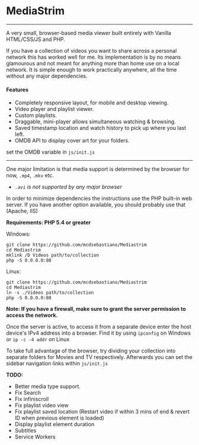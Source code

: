 # MediaStrim
---

 A very small, browser-based media viewer built entirely with Vanilla HTML/CSS/JS and PHP.

If you have a collection of videos you want to share across a personal network this has worked well for me. Its implementation is by no means glamourous and not meant for anything more than home use on a local network. It is simple enough to work practically anywhere, all the time without any major dependencies.

#### Features
- Completely responsive layout, for mobile and desktop viewing.
- Video player and playlist viewer.
- Custom playlists.
- Draggable, mini-player allows simultaneous watching & browsing.
- Saved timestamp location and watch history to pick up where you last left.
- OMDB API to display cover art for your folders.

set the OMDB variable in `js/init.js`

--- 

One major limitation is that media support is determined by the browser for now, `.mp4`, `.mkv` etc. <br>
* <i>`.avi` is not supported by any major browser</i>

In order to minimize dependencies the instructions use the PHP built-in web server. If you have another option available, you should probably use that (Apache, IIS)

<b>Requirements: PHP 5.4 or greater</b>

Windows:
```code
git clone https://github.com/mcdsebastiano/Mediastrim
cd Mediastrim
mklink /D Videos path/to/collection
php -S 0.0.0.0:80
```
Linux:
```code
git clone https://github.com/mcdsebastiano/Mediastrim
cd Mediastrim
ln -s ./Videos path/to/collection
php -S 0.0.0.0:80
```
<b> Note: If you have a firewall, make sure to grant the server permission to access the network.</b>

Once the server is active, to access it from a separate device enter the host device's IPv4 address into a browser. Find it by using `ipconfig` on Windows or `ip -c -4 addr` on Linux

To take full advantage of the browser, try dividing your collection into separate folders for Movies and TV respectively. Afterwards you can set the sidebar navigation links within `js/init.js`

<b>TODO: </b>
- Better media type support.
- Fix Search
- Fix infiniscroll
- Fix playlist video view
- Fix playlist saved location (Restart video if within 3 mins of end & revert ID when previous element is loaded)
- Display playlist element duration
- Subtitles
- Service Workers
